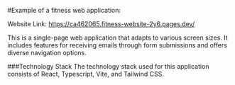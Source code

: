 #Example of a fitness web application:

Website Link: https://ca462065.fitness-website-2y6.pages.dev/

This is a single-page web application that adapts to various screen sizes. It includes features for receiving emails through form submissions and offers diverse navigation options.

###Technology Stack
The technology stack used for this application consists of React, Typescript, Vite, and Tailwind CSS.


